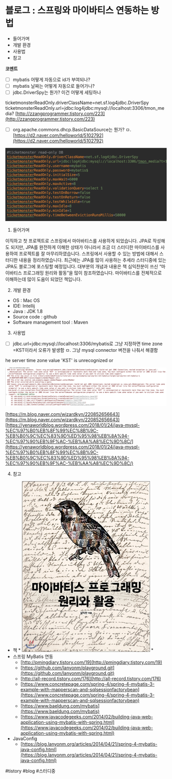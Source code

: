 # 블로그 : 스프링와 마이바티스 연동하는 방법
* 들어가며
* 개발 환경
* 사용법
* 참고

**코멘트**
- [ ] mybatis 어떻게 자동으로 id가 부여되나?
- [ ] mybatis 날짜는 어떻게 자동으로 들어가나?
- [ ] jdbc.DriverSpy는 뭔가? 이건 어떻게 세팅하나

ticketmonsterReadOnly.driverClassName=net.sf.log4jdbc.DriverSpy
ticketmonsterReadOnly.url=jdbc:log4jdbc:mysql://localhost:3306/tmon_media?
[http://zzangprogrammer.tistory.com/223](http://zzangprogrammer.tistory.com/223)

- [ ] org.apache.commons.dhcp.BasicDataSource는 뭔가?
ㅁ.[https://d2.naver.com/helloworld/5102792](https://d2.naver.com/helloworld/5102792)

![](%EB%B8%94%EB%A1%9C%EA%B7%B8%20%20%EC%8A%A4%ED%94%84%EB%A7%81%EC%99%80%20%EB%A7%88%EC%9D%B4%EB%B0%94%ED%8B%B0%EC%8A%A4%20%EC%97%B0%EB%8F%99%ED%95%98%EB%8A%94%20%EB%B0%A9%EB%B2%95/image_1.png)

1. 들어가며

이직하고 첫 프로젝트로 스프링에서 마아바티스를 사용하게 되었습니다. JPA로 작성해도 되지만, JPA를 완전하게 이해한 상태가 아니라서 조금 더 스터디한 마이바티스를 사용하여 프로젝트를 잘 마무리하였습니다. 스프링에서 사용할 수 있는 방법에 대해서 스터디한 내용을 정리하였습니다. 최근에는 JPA를 많이 사용하는 추세라 스터디중에 있는 JPA도 블로그에 포스팅할 예정입니다. 대부분의 개념과 내용은 책 심익찬분이 쓰신 “마이바티스 프로그래밍 원리와 활동”을 많이 참조하였습니다. 마이바티스를 전체적으로 이해하는데 많이 도움이 되었던 책입니다.

2. 개발 환경

* OS : Mac OS
* IDE: Intellij
* Java : JDK 1.8
* Source code : github
* Software management tool : Maven

3. 사용법

- [ ] jdbc.url=jdbc:mysql://localhost:3306/mybatis로 그냥 지정하면 time zone =KST이라서 오류가 발생함
ㅁ. 그냥 mysql connector 버전을 나춰서 해결함

he server time zone value 'KST' is unrecognized or

![](%EB%B8%94%EB%A1%9C%EA%B7%B8%20%20%EC%8A%A4%ED%94%84%EB%A7%81%EC%99%80%20%EB%A7%88%EC%9D%B4%EB%B0%94%ED%8B%B0%EC%8A%A4%20%EC%97%B0%EB%8F%99%ED%95%98%EB%8A%94%20%EB%B0%A9%EB%B2%95/image_3.png)

[https://m.blog.naver.com/wizardkyn/220852656643](https://m.blog.naver.com/wizardkyn/220852656643)
[https://yenaworldblog.wordpress.com/2018/01/24/java-mysql-%EC%97%B0%EB%8F%99%EC%8B%9C-%EB%B0%9C%EC%83%9D%ED%95%98%EB%8A%94-%EC%97%90%EB%9F%AC-%EB%AA%A8%EC%9D%8C/](https://yenaworldblog.wordpress.com/2018/01/24/java-mysql-%EC%97%B0%EB%8F%99%EC%8B%9C-%EB%B0%9C%EC%83%9D%ED%95%98%EB%8A%94-%EC%97%90%EB%9F%AC-%EB%AA%A8%EC%9D%8C/)

4. 참고

* 책
	* 
![](%EB%B8%94%EB%A1%9C%EA%B7%B8%20%20%EC%8A%A4%ED%94%84%EB%A7%81%EC%99%80%20%EB%A7%88%EC%9D%B4%EB%B0%94%ED%8B%B0%EC%8A%A4%20%EC%97%B0%EB%8F%99%ED%95%98%EB%8A%94%20%EB%B0%A9%EB%B2%95/image_2.jpeg)
	* 
* 스프링 MyBatis 연동
	* [http://pmingdiary.tistory.com/19](http://pmingdiary.tistory.com/19)
	* [https://github.com/lanyonm/playground.git](https://github.com/lanyonm/playground.git)
	* [http://all-record.tistory.com/176](http://all-record.tistory.com/176)
	* [https://www.concretepage.com/spring-4/spring-4-mybatis-3-example-with-mapperscan-and-sqlsessionfactorybean](https://www.concretepage.com/spring-4/spring-4-mybatis-3-example-with-mapperscan-and-sqlsessionfactorybean)
	* [https://www.baeldung.com/mybatis](https://www.baeldung.com/mybatis)
	* [https://www.javacodegeeks.com/2014/02/building-java-web-application-using-mybatis-with-spring.html](https://www.javacodegeeks.com/2014/02/building-java-web-application-using-mybatis-with-spring.html)
* JavaConfig
	* [https://blog.lanyonm.org/articles/2014/04/21/spring-4-mybatis-java-config.html](https://blog.lanyonm.org/articles/2014/04/21/spring-4-mybatis-java-config.html)

#tistory #blog #스터디중